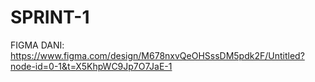 # SPRINT-1
FIGMA DANI: https://www.figma.com/design/M678nxvQeOHSssDM5pdk2F/Untitled?node-id=0-1&t=X5KhpWC9Jp7O7JaE-1
